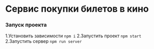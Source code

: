 # Сервис покупки билетов в кино

### Запуск проекта

1.Установить зависимости `npm i`
2.Запустить проект `npm start`
2.Запустить сервер `npm run server`
